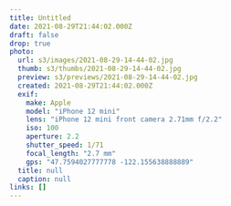 ```yaml
---
title: Untitled
date: 2021-08-29T21:44:02.000Z
draft: false
drop: true
photo:
  url: s3/images/2021-08-29-14-44-02.jpg
  thumb: s3/thumbs/2021-08-29-14-44-02.jpg
  preview: s3/previews/2021-08-29-14-44-02.jpg
  created: 2021-08-29T21:44:02.000Z
  exif:
    make: Apple
    model: "iPhone 12 mini"
    lens: "iPhone 12 mini front camera 2.71mm f/2.2"
    iso: 100
    aperture: 2.2
    shutter_speed: 1/71
    focal_length: "2.7 mm"
    gps: "47.7594027777778 -122.155638888889"
  title: null
  caption: null
links: []
---
```

